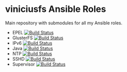 # viniciusfs Ansible Roles

Main repository with submodules for all my Ansible roles.

* EPEL [![Build Status](https://travis-ci.org/viniciusfs/ansible-role-epel.svg?branch=master)](https://travis-ci.org/viniciusfs/ansible-role-epel)
* GlusterFS [![Build Status](https://travis-ci.org/viniciusfs/ansible-role-glusterfs.svg?branch=master)](https://travis-ci.org/viniciusfs/ansible-role-glusterfs)
* IPv6 [![Build Status](https://travis-ci.org/viniciusfs/ansible-role-ipv6-support.svg?branch=master)](https://travis-ci.org/viniciusfs/ansible-role-ipv6-support)
* Java [![Build Status](https://travis-ci.org/viniciusfs/ansible-role-java.svg?branch=master)](https://travis-ci.org/viniciusfs/ansible-role-java)
* NTP [![Build Status](https://travis-ci.org/viniciusfs/ansible-role-ntp.svg?branch=master)](https://travis-ci.org/viniciusfs/ansible-role-ntp)
* SSHD [![Build Status](https://travis-ci.org/viniciusfs/ansible-role-sshd.svg?branch=master)](https://travis-ci.org/viniciusfs/ansible-role-sshd)
* Supervisor [![Build Status](https://travis-ci.org/viniciusfs/ansible-role-supervisord.svg?branch=master)](https://travis-ci.org/viniciusfs/ansible-role-supervisord)
